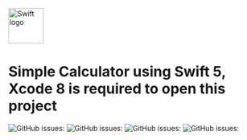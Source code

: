 <img src="https://swift.org/assets/images/swift.svg" alt="Swift logo" height="70" >

# Simple Calculator using Swift 5, Xcode 8 is required to open this project

![GitHub issues:](https://img.shields.io/github/issues/zakuby/swift3Calculator.svg)
![GitHub issues:](https://img.shields.io/github/forks/zakuby/swift3Calculator.svg)
![GitHub issues:](https://img.shields.io/github/stars/zakuby/swift3Calculator.svg)
![GitHub issues:](https://img.shields.io/github/license/zakuby/swift3Calculator.svg)
